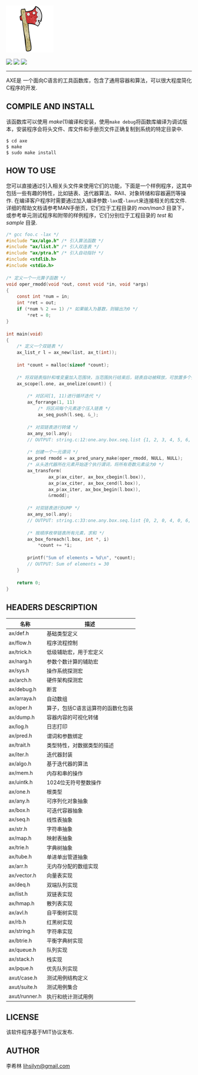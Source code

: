 ![AXE](./logo.png)

![](https://img.shields.io/badge/build-passing-green) ![](https://img.shields.io/badge/license-MIT-red) ![](https://img.shields.io/badge/language-C-purple)

---

AXE是 一个面向C语言的工具函数库，包含了通用容器和算法，可以很大程度简化C程序的开发.

## COMPILE AND INSTALL

该函数库可以使用 *make*(1)编译和安装，使用`make debug`将函数库编译为调试版本，安装程序会将头文件、库文件和手册页文件正确复制到系统的特定目录中.

```
$ cd axe
$ make
$ sudo make install
```

## HOW TO USE

您可以直接通过引入相关头文件来使用它们的功能，下面是一个样例程序，这其中包括一些有趣的特性，比如链表、迭代器算法、RAII、对象转储和容器遍历等操作. 在编译客户程序时需要通过加入编译参数`-lax`或`-laxut`来连接相关的库文件. 详细的帮助文档请参考MAN手册页，它们位于工程目录的 *man/man3* 目录下，或参考单元测试程序和附带的样例程序，它们分别位于工程目录的 *test* 和 *sample* 目录. 

```c
/* gcc foo.c -lax */
#include "ax/algo.h" /* 引入算法函数 */
#include "ax/list.h" /* 引入双连表 */
#include "ax/ptra.h" /* 引入自动指针 */
#include <stdlib.h>
#include <stdio.h>

/* 定义一个一元算子函数 */
void oper_rmodd(void *out, const void *in, void *args)
{
	const int *num = in;
	int *ret = out;
	if (*num % 2 == 1) /* 如果输入为基数，则输出为0 */
		*ret = 0;
}

int main(void)
{
	/* 定义一个双链表 */
	ax_list_r l = ax_new(list, ax_t(int));

	int *count = malloc(sizeof *count);

	/* 将双链表指针和堆变量加入范围块，当范围执行结束后，链表自动被释放，可放置多个指针 */
	ax_scope(l.one, ax_onelize(count)) {

		/* 对区间[1, 11)进行循环迭代 */
		ax_forrange(1, 11)
			/* 将区间每个元素逐个压入链表 */
			ax_seq_push(l.seq, &_);

		/* 对双链表进行转储 */
		ax_any_so(l.any);
		// OUTPUT: string.c:12:one.any.box.seq.list {1, 2, 3, 4, 5, 6, 7, 8, 9, 10}

		/* 创建一个一元谓词 */
		ax_pred rmodd = ax_pred_unary_make(oper_rmodd, NULL, NULL);
		/* 从头迭代器所在元素开始逐个执行谓词，将所有奇数元素设为0 */
		ax_transform(
				ax_p(ax_citer, ax_box_cbegin(l.box)),
				ax_p(ax_citer, ax_box_cend(l.box)),
				ax_p(ax_iter, ax_box_begin(l.box)),
				&rmodd);

		/* 对双链表进行DUMP */
		ax_any_so(l.any);
		// OUTPUT: string.c:33:one.any.box.seq.list {0, 2, 0, 4, 0, 6, 0, 8, 0, 10}

		/* 按顺序枚举链表所有元素，求和 */
		ax_box_foreach(l.box, int *, i)
			*count += *i;

		printf("Sum of elements = %d\n", *count);
		// OUTPUT: Sum of elements = 30
	}

	return 0;
}
```

## HEADERS DESCRIPTION

| 名称          | 描述 |
|---            |---   |
| ax/def.h      | 基础类型定义 |
| ax/flow.h     | 程序流程控制 |
| ax/trick.h    | 低级辅助宏，用于宏定义 |
| ax/narg.h     | 参数个数计算的辅助宏 |
| ax/sys.h      | 操作系统探测宏 |
| ax/arch.h     | 硬件架构探测宏 |
| ax/debug.h    | 断言 |
| ax/arraya.h   | 自动数组 |
| ax/oper.h     | 算子，包括C语言运算符的函数化包装 |
| ax/dump.h     | 容器内容的可视化转储 |
| ax/log.h      | 日志打印 |
| ax/pred.h     | 谓词和参数绑定 |
| ax/trait.h    | 类型特性，对数据类型的描述 |
| ax/iter.h     | 迭代器封装 |
| ax/algo.h     | 基于迭代器的算法 |
| ax/mem.h      | 内存和串的操作 |
| ax/uintk.h    | 1024位无符号整数操作 |
| ax/one.h      | 根类型 |
| ax/any.h      | 可序列化对象抽象 |
| ax/box.h      | 可迭代容器抽象 |
| ax/seq.h      | 线性表抽象 |
| ax/str.h      | 字符串抽象 |
| ax/map.h      | 映射表抽象 |
| ax/trie.h     | 字典树抽象 |
| ax/tube.h     | 单进单出管道抽象 |
| ax/arr.h      | 无内存分配的数组实现 |
| ax/vector.h   | 向量表实现 |
| ax/deq.h      | 双端队列实现 |
| ax/list.h     | 双链表实现 |
| ax/hmap.h     | 散列表实现 |
| ax/avl.h      | 自平衡树实现 |
| ax/rb.h       | 红黑树实现 |
| ax/string.h   | 字符串实现 |
| ax/btrie.h    | 平衡字典树实现 |
| ax/queue.h    | 队列实现 |
| ax/stack.h    | 栈实现 |
| ax/pque.h     | 优先队列实现 |
| axut/case.h   | 测试用例结构定义 |
| axut/suite.h  | 测试用例集合 |
| axut/runner.h | 执行和统计测试用例 |

## LICENSE

该软件程序基于MIT协议发布.

## AUTHOR

李希林 <lihsilyn@gmail.com>

